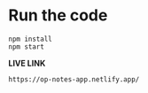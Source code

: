 # Run the code

```
npm install
npm start
```

**LIVE LINK** 
```
https://op-notes-app.netlify.app/
```
